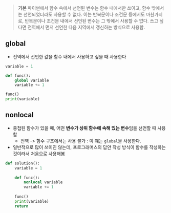 > **기본**
> 파이썬에서 함수 속에서 선언된 변수는 함수 내에서만 쓰이고, 함수 밖에서는 선언되었더라도 사용할 수 없다. 
> 이는 반복문이나 조건문 등에서도 마찬가지로, 반복문이나 조건문 내에서 선언된 변수는 그 밖에서 사용할 수 없다. 쓰고 싶다면 전역에서 먼저 선언한 다음 지역에서 갱신하는 방식으로 사용함.

## global
- 전역에서 선언한 값을 함수 내에서 사용하고 싶을 때 사용한다
```python
variable = 1

def func():
	global variable
	variable += 1

func()
print(variable)
```


## nonlocal
- 중첩된 함수가 있을 때, 어떤 **변수가 상위 함수에 속해 있는 변수**임을 선언할 때 사용함
	- 전역 -> 함수 구조에서는 사용 불가 : 이 떄는 `global`을 사용한다.
- 일반적으로 많이 쓰이진 않는데, 프로그래머스의 답안 작성 방식이 함수를 작성하는 것이라서 처음으로 사용해봄
```python
def solution():
	variable = 1
	
	def func():
		nonlocal variable
		variable += 1
	
	func()
	print(variable)
	return 
```
